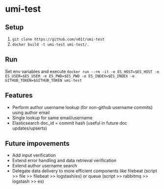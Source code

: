 # umi-test

## Setup
1. ```git clone https://github.com/v01t/umi-test```
2. ```docker build -t umi-test umi-test/.```

## Run
Set env variables and execute
```docker run --rm -it -e ES_HOST=$ES_HOST -e ES_USER=$ES_USER -e ES_PWD=$ES_PWD -e ES_INDEX=$ES_INDEX -e GITHUB_TOKEN=$GITHUB_TOKEN umi-test```

## Features
- Perform author username lookup (for non-github username commits) using author email
- Single lookup for same email/username
- Elasticsearch doc_id = commit hash (useful in future doc updates/upserts)

## Future impovements
- Add input verification
- Extend error handling and data retrieval verification
- Extend author username search
- Delegate data delivery to more efficient components like filebeat (script >> file >> filebeat >> logstash/es) or queue (script >> rabbitmq >> logstash >> es)
